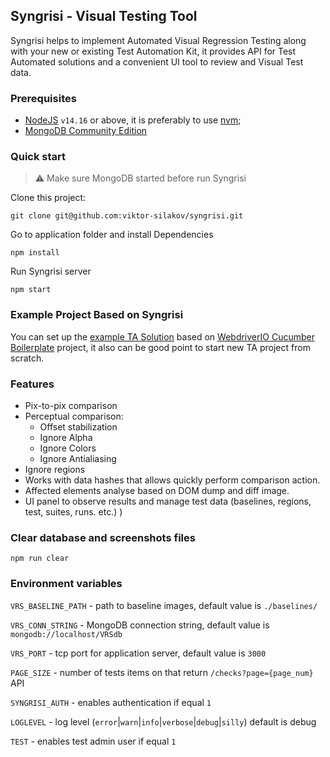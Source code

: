 ## Syngrisi - Visual Testing Tool

Syngrisi helps to implement Automated Visual Regression Testing along with your new or existing Test Automation Kit, it provides API for Test Automated solutions and a convenient UI tool to review and Visual Test data.

### Prerequisites
 * [NodeJS](https://nodejs.org/en/download/) `v14.16` or above, it is preferably to use [nvm](https://github.com/nvm-sh/nvm);
 * [MongoDB Community Edition](https://docs.mongodb.com/manual/administration/install-community/)

### Quick start

>⚠️ Make sure MongoDB started before run Syngrisi

Clone this project:
```shell script
git clone git@github.com:viktor-silakov/syngrisi.git
```
Go to application folder and install Dependencies
```shell script
npm install
```

Run Syngrisi server
```shell script
npm start
```

### Example Project Based on Syngrisi

You can set up the [example TA Solution](https://github.com/viktor-silakov/syngrisi-cucumber-example) based on [WebdriverIO Cucumber Boilerplate](https://github.com/webdriverio/cucumber-boilerplate) project, it also can be good point to start new TA project from scratch.

### Features

* Pix-to-pix comparison
* Perceptual comparison:
    * Offset stabilization
    * Ignore Alpha
    * Ignore Colors
    * Ignore Antialiasing
* Ignore regions
* Works with data hashes that allows quickly perform comparison action.
* Affected elements analyse based on DOM dump and diff image.
* UI panel to observe results and manage test data (baselines, regions, test, suites, runs. etc.) )


### Clear database and screenshots files

```shell script
npm run clear
```

### Environment variables

 `VRS_BASELINE_PATH` - path to baseline images, default value is `./baselines/`

 `VRS_CONN_STRING` - MongoDB connection string, default value is `mongodb://localhost/VRSdb`

 `VRS_PORT` - tcp port for application server, default value is `3000`

 `PAGE_SIZE` - number of tests items on that return `/checks?page={page_num}` API

 `SYNGRISI_AUTH` - enables authentication if equal `1`

 `LOGLEVEL` - log level (`error`|`warn`|`info`|`verbose`|`debug`|`silly`) default is debug

 `TEST` - enables test admin user if equal `1`
